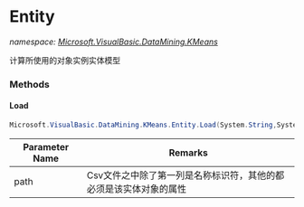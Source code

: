 ﻿# Entity
_namespace: [Microsoft.VisualBasic.DataMining.KMeans](./index.md)_

计算所使用的对象实例实体模型



### Methods

#### Load
```csharp
Microsoft.VisualBasic.DataMining.KMeans.Entity.Load(System.String,System.String)
```


|Parameter Name|Remarks|
|--------------|-------|
|path|Csv文件之中除了第一列是名称标识符，其他的都必须是该实体对象的属性|



